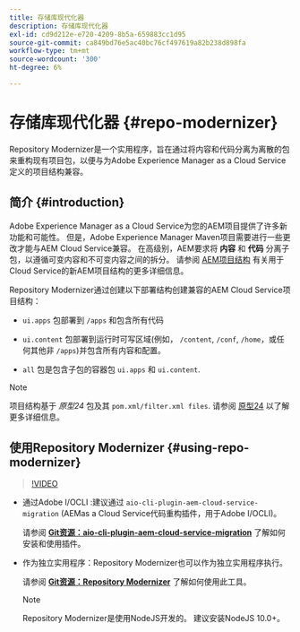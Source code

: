 ```yaml
---
title: 存储库现代化器
description: 存储库现代化器
exl-id: cd9d212e-e720-4209-8b5a-659883cc1d95
source-git-commit: ca849bd76e5ac40bc76cf497619a82b238d898fa
workflow-type: tm+mt
source-wordcount: '300'
ht-degree: 6%

---
```


# 存储库现代化器 {#repo-modernizer}

Repository Modernizer是一个实用程序，旨在通过将内容和代码分离为离散的包来重构现有项目包，以便与为Adobe Experience Manager as a Cloud Service定义的项目结构兼容。

## 简介 {#introduction}

Adobe Experience Manager as a Cloud Service为您的AEM项目提供了许多新功能和可能性。 但是，Adobe Experience Manager Maven项目需要进行一些更改才能与AEM Cloud Service兼容。 在高级别，AEM要求将 **内容** 和 **代码** 分离子包，以遵循可变内容和不可变内容之间的拆分。 请参阅 [AEM项目结构](https://experienceleague.adobe.com/docs/experience-manager-cloud-service/implementing/developing/aem-project-content-package-structure.html) 有关用于Cloud Service的新AEM项目结构的更多详细信息。

Repository Modernizer通过创建以下部署结构创建兼容的AEM Cloud Service项目结构：

* `ui.apps` 包部署到 `/apps` 和包含所有代码

* `ui.content` 包部署到运行时可写区域(例如， `/content`, `/conf`, `/home`，或任何其他非 `/apps`)并包含所有内容和配置。

* `all` 包是包含子包的容器包 `ui.apps` 和 `ui.content`.

>[!NOTE]
>项目结构基于 *原型24* 包及其 `pom.xml/filter.xml files`. 请参阅 [原型24](https://github.com/adobe/aem-project-archetype) 以了解更多详细信息。

## 使用Repository Modernizer {#using-repo-modernizer}

>[!VIDEO](https://video.tv.adobe.com/v/333057/?quality=12&learn=on)

* 通过Adobe I/OCLI :建议通过 `aio-cli-plugin-aem-cloud-service-migration` (AEMas a Cloud Service代码重构插件，用于Adobe I/OCLI)。

   请参阅 **[Git资源：aio-cli-plugin-aem-cloud-service-migration](https://github.com/adobe/aio-cli-plugin-aem-cloud-service-migration#introduction)** 了解如何安装和使用插件。

* 作为独立实用程序：Repository Modernizer也可以作为独立实用程序执行。

   请参阅 **[Git资源：Repository Modernizer](https://github.com/adobe/aem-cloud-service-source-migration/tree/master/packages/repository-modernizer)** 了解如何使用此工具。

   >[!NOTE]
   >
   >Repository Modernizer是使用NodeJS开发的。 建议安装NodeJS 10.0+。
